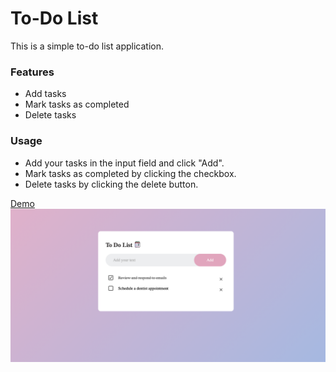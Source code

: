 # To-Do List

This is a simple to-do list application.

### Features
- Add tasks
- Mark tasks as completed
- Delete tasks

### Usage
- Add your tasks in the input field and click "Add".
- Mark tasks as completed by clicking the checkbox.
- Delete tasks by clicking the delete button.

[Demo]([[file:///Users/ummayrahman/Desktop/To%20do%20List/index.html]](https://raw.githubusercontent.com/ummayrahman/todo-list/main/To%20do%20List/index.html))
![Screenshot of My To-Do List Site](ss.png)
